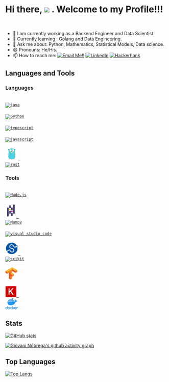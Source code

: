 # Hi there, <img src="https://media.giphy.com/media/hvRJCLFzcasrR4ia7z/giphy.gif" width="25px"> . Welcome to my Profile!!!

<!-- ![](https://visitor-badge.glitch.me/badge?page_id=abhisheknaiidu.abhisheknaiidu) -->

<br />

- 🔭 I am currently working as a Backend Engineer and Data Scientist.
- 🌱 Currently learning : Golang and Data Engineering.
- 💬 Ask me about: Python, Mathematics, Statistical Models, Data science.
- 😄 Pronouns: He/His.
- 📫 How to reach me: <a href="mailto:giovani.angelo@gmail.com">![Email Me!!](https://img.shields.io/badge/Gmail-D14836?style=for-the-badge&logo=gmail&logoColor=white)</a> <a href="https://www.linkedin.com/in/giovaninobrega/">![LinkedIn](https://img.shields.io/badge/LinkedIn-0077B5?style=for-the-badge&logo=linkedin&logoColor=white)</a> <a href="https://www.hackerrank.com/giovani_angelo">![Hackerhank](https://img.shields.io/badge/-Hackerrank-2EC866?style=for-the-badge&logo=HackerRank&logoColor=white)</a>

## Languages and Tools
### Languages
[<code>
<img alt="java" width="40px" src="https://img.icons8.com/color/240/000000/java-coffee-cup-logo.png">
</code>](https://docs.oracle.com/en/java/)
[<code>
<img alt="python" width="40px" src="https://img.icons8.com/color/240/000000/python.png">
</code>](https://www.python.org/)
[<code>
<img alt="typescript" width="40px" src="https://img.icons8.com/color/240/000000/typescript.png">
</code>](https://www.typescriptlang.org/)
[<code>
<img alt="javascript" width="40px" src="https://img.icons8.com/color/48/000000/javascript.png">
</code>](https://developer.mozilla.org/en-US/docs/Web/JavaScript)
[<code>
<img alt="golang" width="40px" src=".imgs/golang.png">
</code>](https://go.dev/)
[<code>
<img alt="rust" width="40px" src="https://img.icons8.com/external-tal-revivo-shadow-tal-revivo/96/000000/external-rust-is-a-multi-paradigm-system-programming-language-logo-shadow-tal-revivo.png"/></code>](https://www.rust-lang.org/)

### Tools
[<code>
<img alt="Node.js" width="40px" src="https://img.icons8.com/color/240/000000/nodejs.png">
</code>](https://nodejs.org/en/)
[<code>
<img alt="Pandas" width="35px" src=".imgs/pandas.svg" />
</code>](https://pandas.pydata.org/)
[<code>
<img alt="Numpy" width="40px" src="https://img.icons8.com/color/2x/numpy.png">
</code>](https://numpy.org/)
[<code>
<img alt="visual studio code" width="40px" src="https://img.icons8.com/fluent/240/000000/visual-studio-code-2019.png" />
</code>](https://code.visualstudio.com/)
[<code>
<img alt="Scipy" width="40px" src=".imgs/scipy.svg" />
</code>](https://scipy.org/)
[<code>
<img alt="scikit" width="64px" src="https://upload.wikimedia.org/wikipedia/commons/0/05/Scikit_learn_logo_small.svg" />
</code>](https://scikit-learn.org/)
[<code>
<img alt="Tensorflow" width="38px" src=".imgs/tensorflow.svg" />
</code>](https://www.tensorflow.org/)
[<code>
<img alt="Keras" width="35px" src=".imgs/keras.png" />
</code>](https://keras.io/)
[<code>
<img alt="Docker" width="40px" src=".imgs/vertical-logo-monochromatic.png" />
</code>](https://www.docker.com/)

## Stats
[![GitHub stats](https://github-readme-stats.vercel.app/api?username=GiovaniGitHub&theme=default)](https://github.com/anuraghazra/github-readme-stats)

[![Giovani Nóbrega's github activity graph](https://activity-graph.herokuapp.com/graph?username=GiovaniGithub&theme=minimal)](https://github.com/ashutosh00710/github-readme-activity-graph)
## Top Languages
[![Top Langs](https://github-readme-stats.vercel.app/api/top-langs/?username=GiovaniGitHub&langs_count=7&theme=default)](https://github.com/anuraghazra/github-readme-stats)
